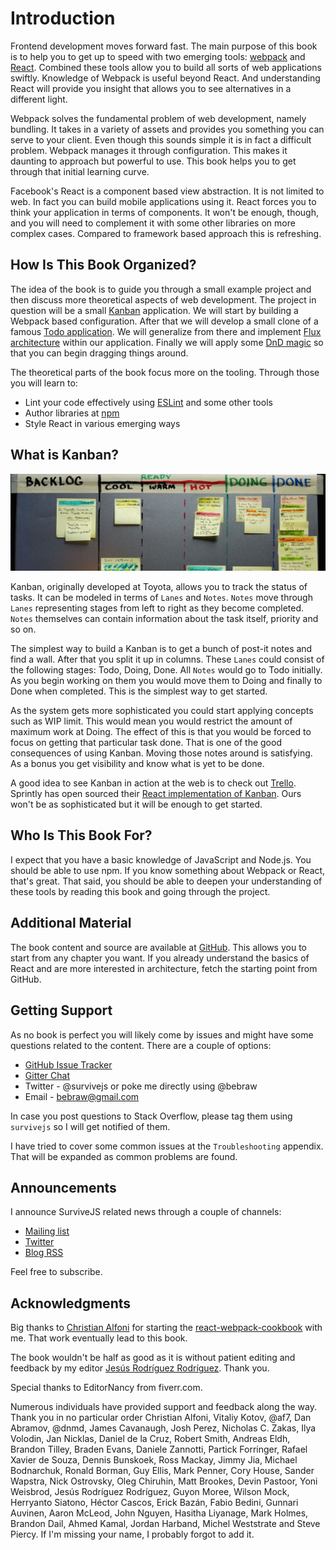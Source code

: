 # Introduction

Frontend development moves forward fast. The main purpose of this book is to help you to get up to speed with two emerging tools: [webpack](https://webpack.github.io/) and [React](https://facebook.github.io/react/). Combined these tools allow you to build all sorts of web applications swiftly. Knowledge of Webpack is useful beyond React. And understanding React will provide you insight that allows you to see alternatives in a different light.

Webpack solves the fundamental problem of web development, namely bundling. It takes in a variety of assets and provides you something you can serve to your client. Even though this sounds simple it is in fact a difficult problem. Webpack manages it through configuration. This makes it daunting to approach but powerful to use. This book helps you to get through that initial learning curve.

Facebook's React is a component based view abstraction. It is not limited to web. In fact you can build mobile applications using it. React forces you to think your application in terms of components. It won't be enough, though, and you will need to complement it with some other libraries on more complex cases. Compared to framework based approach this is refreshing.

## How Is This Book Organized?

The idea of the book is to guide you through a small example project and then discuss more theoretical aspects of web development. The project in question will be a small [Kanban](https://en.wikipedia.org/wiki/Kanban) application. We will start by building a Webpack based configuration. After that we will develop a small clone of a famous [Todo application](http://todomvc.com/). We will generalize from there and implement [Flux architecture](https://facebook.github.io/flux/docs/overview.html) within our application. Finally we will apply some [DnD magic](https://gaearon.github.io/react-dnd/) so that you can begin dragging things around.

The theoretical parts of the book focus more on the tooling. Through those you will learn to:

* Lint your code effectively using [ESLint](http://eslint.org/) and some other tools
* Author libraries at [npm](https://www.npmjs.com/)
* Style React in various emerging ways

## What is Kanban?

![Kanban by Dennis Hamilton (CC BY)](images/kanban_intro.jpg)

Kanban, originally developed at Toyota, allows you to track the status of tasks. It can be modeled in terms of `Lanes` and `Notes`. `Notes` move through `Lanes` representing stages from left to right as they become completed. `Notes` themselves can contain information about the task itself, priority and so on.

The simplest way to build a Kanban is to get a bunch of post-it notes and find a wall. After that you split it up in columns. These `Lanes` could consist of the following stages: Todo, Doing, Done. All `Notes` would go to Todo initially. As you begin working on them you would move them to Doing and finally to Done when completed. This is the simplest way to get started.

As the system gets more sophisticated you could start applying concepts such as WIP limit. This would mean you would restrict the amount of maximum work at Doing. The effect of this is that you would be forced to focus on getting that particular task done. That is one of the good consequences of using Kanban. Moving those notes around is satisfying. As a bonus you get visibility and know what is yet to be done.

A good idea to see Kanban in action at the web is to check out [Trello](https://trello.com/). Sprintly has open sourced their [React implementation of Kanban](https://github.com/sprintly/sprintly-kanban). Ours won't be as sophisticated but it will be enough to get started.

## Who Is This Book For?

I expect that you have a basic knowledge of JavaScript and Node.js. You should be able to use npm. If you know something about Webpack or React, that's great. That said, you should be able to deepen your understanding of these tools by reading this book and going through the project.

## Additional Material

The book content and source are available at [GitHub](https://github.com/survivejs/webpack_react). This allows you to start from any chapter you want. If you already understand the basics of React and are more interested in architecture, fetch the starting point from GitHub.

## Getting Support

As no book is perfect you will likely come by issues and might have some questions related to the content. There are a couple of options:

* [GitHub Issue Tracker](https://github.com/survivejs/webpack_react/issues)
* [Gitter Chat](https://gitter.im/survivejs/webpack_react)
* Twitter - @survivejs or poke me directly using @bebraw
* Email - bebraw@gmail.com

In case you post questions to Stack Overflow, please tag them using `survivejs` so I will get notified of them.

I have tried to cover some common issues at the `Troubleshooting` appendix. That will be expanded as common problems are found.

## Announcements

I announce SurviveJS related news through a couple of channels:

* [Mailing list](http://eepurl.com/bth1v5)
* [Twitter](https://twitter.com/survivejs)
* [Blog RSS](http://survivejs.com/atom.xml)

Feel free to subscribe.

## Acknowledgments

Big thanks to [Christian Alfoni](http://www.christianalfoni.com/) for starting the [react-webpack-cookbook](https://github.com/christianalfoni/react-webpack-cookbook) with me. That work eventually lead to this book.

The book wouldn't be half as good as it is without patient editing and feedback by my editor [Jesús Rodríguez Rodríguez](https://github.com/Foxandxss). Thank you.

Special thanks to EditorNancy from fiverr.com.

Numerous individuals have provided support and feedback along the way. Thank you in no particular order Christian Alfoni, Vitaliy Kotov, @af7, Dan Abramov, @dnmd, James Cavanaugh, Josh Perez, Nicholas C. Zakas, Ilya Volodin, Jan Nicklas, Daniel de la Cruz, Robert Smith, Andreas Eldh, Brandon Tilley, Braden Evans, Daniele Zannotti, Partick Forringer, Rafael Xavier de Souza, Dennis Bunskoek, Ross Mackay, Jimmy Jia, Michael Bodnarchuk, Ronald Borman, Guy Ellis, Mark Penner, Cory House, Sander Wapstra, Nick Ostrovsky, Oleg Chiruhin, Matt Brookes, Devin Pastoor, Yoni Weisbrod, Jesús Rodríguez Rodríguez, Guyon Moree, Wilson Mock, Herryanto Siatono, Héctor Cascos, Erick Bazán, Fabio Bedini, Gunnari Auvinen, Aaron McLeod, John Nguyen, Hasitha Liyanage, Mark Holmes, Brandon Dail, Ahmed Kamal, Jordan Harband, Michel Weststrate and Steve Piercy. If I'm missing your name, I probably forgot to add it.
